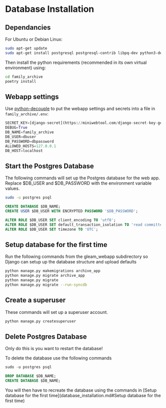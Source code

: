 # Database Installation

## Dependancies

For Ubuntu or Debian Linux:

```bash
sudo apt-get update
sudo apt-get install postgresql postgresql-contrib libpq-dev python3-dev graphviz python3-pip gosu postgresql-q3c locales
```

Then install the python requirements (recommended in its own virtual environment) using:

```bash
cd family_archive
poetry install
```

## Webapp settings

Use [python-decouple](https://pypi.org/project/python-decouple/) to put the webapp settings and secrets into a file in `family_archive/.env`:

```python
SECRET_KEY=[django-secret](https://miniwebtool.com/django-secret-key-generator/)
DEBUG=True
DB_NAME=family_archive
DB_USER=dbuser
DB_PASSWORD=dbpassword
ALLOWED_HOSTS=127.0.0.1
DB_HOST=localhost
```

## Start the Postgres Database

The following commands will set up the Postgres database for the web app. Replace $DB_USER and $DB_PASSWORD with the environment variable values.

```bash
sudo -u postgres psql
```

```sql
CREATE DATABASE $DB_NAME;
CREATE USER $DB_USER WITH ENCRYPTED PASSWORD '$DB_PASSWORD';

ALTER ROLE $DB_USER SET client_encoding TO 'utf8';
ALTER ROLE $DB_USER SET default_transaction_isolation TO 'read committed';
ALTER ROLE $DB_USER SET timezone TO 'UTC';
```



## Setup database for the first time

Run the following commands from the gleam_webapp subdirectory so Django can setup up the database structure and upload defaults

```bash
python manage.py makemigrations archive_app
python manage.py migrate archive_app
python manage.py migrate
python manage.py migrate --run-syncdb
```

## Create a superuser

These commands will set up a superuser account.

```bash
python manage.py createsuperuser
```


## Delete Postgres Database

Only do this is you want to restart the database!

To delete the database use the following commands

```sql
sudo -u postgres psql

DROP DATABASE $DB_NAME;
CREATE DATABASE $DB_NAME;
```

You will then have to recreate the database using the commands in [Setup database for the first time](database_installation.md#Setup database for the first time)